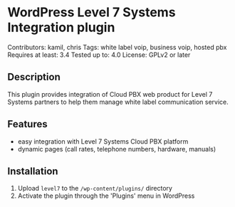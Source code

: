 # WordPress Level 7 Systems Integration plugin

Contributors: kamil, chris
Tags: white label voip, business voip, hosted pbx
Requires at least: 3.4
Tested up to: 4.0
License: GPLv2 or later
 

## Description
This plugin provides integration of Cloud PBX web product for Level 7 Systems partners to help them manage white label communication service.

## Features 
* easy integration with Level 7 Systems Cloud PBX platform
* dynamic pages (call rates, telephone numbers, hardware, manuals)
 
## Installation
1. Upload `level7` to the `/wp-content/plugins/`  directory
2. Activate the plugin through the 'Plugins' menu in WordPress


